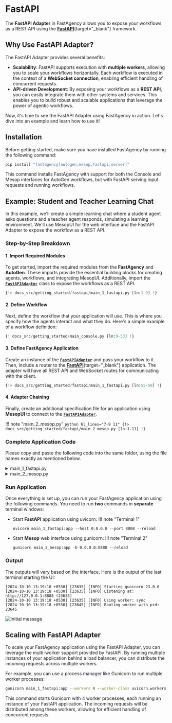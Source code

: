 # FastAPI

The **FastAPI Adapter** in FastAgency allows you to expose your workflows as a REST API using the [**FastAPI**](https://fastapi.tiangolo.com/){target="_blank"} framework.

## Why Use FastAPI Adapter?

The FastAPI Adapter provides several benefits:

- **Scalability**: FastAPI supports execution with **multiple workers**, allowing you to scale your workflows horizontally. Each workflow is executed in the context of a **WebSocket connection**, enabling efficient handling of concurrent requests.
- **API-driven Development**: By exposing your workflows as a **REST API**, you can easily integrate them with other systems and services. This enables you to build robust and scalable applications that leverage the power of agentic workflows.

Now, it's time to see the FastAPI Adapter using FastAgency in action. Let's dive into an example and learn how to use it!

## Installation

Before getting started, make sure you have installed FastAgency by running the following command:

```bash
pip install "fastagency[autogen,mesop,fastapi,server]"
```

This command installs FastAgency with support for both the Console and Mesop interfaces for AutoGen workflows, but with FastAPI serving input requests and running workflows.

## Example: Student and Teacher Learning Chat

In this example, we'll create a simple learning chat where a student agent asks questions and a teacher agent responds, simulating a learning environment. We'll use MesopUI for the web interface and the FastAPI Adapter to expose the workflow as a REST API.

### Step-by-Step Breakdown

#### 1. **Import Required Modules**

To get started, import the required modules from the **FastAgency** and **AutoGen**. These imports provide the essential building blocks for creating agents, workflows, and integrating MesopUI. Additionally, import the [**`FastAPIAdapter`**](../../../api/fastagency/adapters/fastapi/FastAPIAdapter.md) class to expose the workflows as a REST API.

```python hl_lines="8"
{!> docs_src/getting_started/fastapi/main_1_fastapi.py [ln:1-9] !}
```

#### 2. **Define Workflow**

Next, define the workflow that your application will use. This is where you specify how the agents interact and what they do. Here's a simple example of a workflow definition:

```python
{! docs_src/getting_started/main_console.py [ln:9-53] !}
```

#### 3. **Define FastAgency Application**

Create an instance of the [**`FastAPIAdapter`**](../../../api/fastagency/adapters/fastapi/FastAPIAdapter.md) and pass your workflow to it. Then, include a router to the [**FastAPI**](https://fastapi.tiangolo.com/){target="_blank"} application. The adapter will have all REST API and WebSocket routes for communicating with the client.

```python hl_lines="1 4"
{!> docs_src/getting_started/fastapi/main_1_fastapi.py [ln:55-58] !}
```

#### 4. **Adapter Chaining**

Finally, create an additional specification file for an application using **MesopUI** to connect to the [**`FastAPIAdapter`**](../../../api/fastagency/adapters/fastapi/FastAPIAdapter.md).

!!! note "main_2_mesop.py"
    ```python hl_lines="7-9 11"
    {!> docs_src/getting_started/fastapi/main_2_mesop.py [ln:1-11] !}
    ```



### Complete Application Code

Please copy and paste the following code into the same folder, using the file names exactly as mentioned below.

<details>
    <summary>main_1_fastapi.py</summary>
    ```python
    {!> docs_src/getting_started/fastapi/main_1_fastapi.py !}
    ```
</details>

<details>
    <summary>main_2_mesop.py</summary>
    ```python
    {!> docs_src/getting_started/fastapi/main_2_mesop.py !}
    ```
</details>

### Run Application

Once everything is set up, you can run your FastAgency application using the following commands. You need to run **two** commands in **separate** terminal windows:

- Start **FastAPI** application using uvicorn:
!!! note "Terminal 1"
    ```
    uvicorn main_1_fastapi:app --host 0.0.0.0 --port 8008 --reload
    ```

- Start **Mesop** web interface using gunicorn:
!!! note "Terminal 2"
    ```
    gunicorn main_2_mesop:app -b 0.0.0.0:8888 --reload
    ```

### Output

The outputs will vary based on the interface. Here is the output of the last terminal starting the UI:

```console
[2024-10-10 13:19:18 +0530] [23635] [INFO] Starting gunicorn 23.0.0
[2024-10-10 13:19:18 +0530] [23635] [INFO] Listening at: http://127.0.0.1:8888 (23635)
[2024-10-10 13:19:18 +0530] [23635] [INFO] Using worker: sync
[2024-10-10 13:19:18 +0530] [23645] [INFO] Booting worker with pid: 23645
```

![Initial message](../../../getting-started/images/chat.png)

## Scaling with FastAPI Adapter

To scale your FastAgency application using the FastAPI Adapter, you can leverage the multi-worker support provided by FastAPI. By running multiple instances of your application behind a load balancer, you can distribute the incoming requests across multiple workers.

For example, you can use a process manager like Gunicorn to run multiple worker processes:
```cmd
gunicorn main_1_fastapi:app --workers 4 --worker-class uvicorn.workers.UvicornWorker
```

This command starts Gunicorn with 4 worker processes, each running an instance of your FastAPI application. The incoming requests will be distributed among these workers, allowing for efficient handling of concurrent requests.
